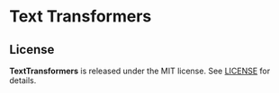 Text Transformers
=================

License
-------

**TextTransformers** is released under the MIT license. See [LICENSE](https://raw.githubusercontent.com/drewag/text-transformers/master/LICENSE) for details.